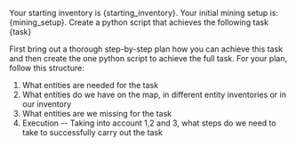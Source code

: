 Your starting inventory is {starting_inventory}. Your initial mining setup is: {mining_setup}. Create a python script that achieves the following task
{task}

First bring out a thorough step-by-step plan how you can achieve this task and then create the one python script to achieve the full task.
For your plan, follow this structure:
1) What entities are needed for the task
2) What entities do we have on the map, in different entity inventories or in our inventory
3) What entities are we missing for the task
4) Execution -- Taking into account 1,2 and 3, what steps do we need to take to successfully carry out the task
